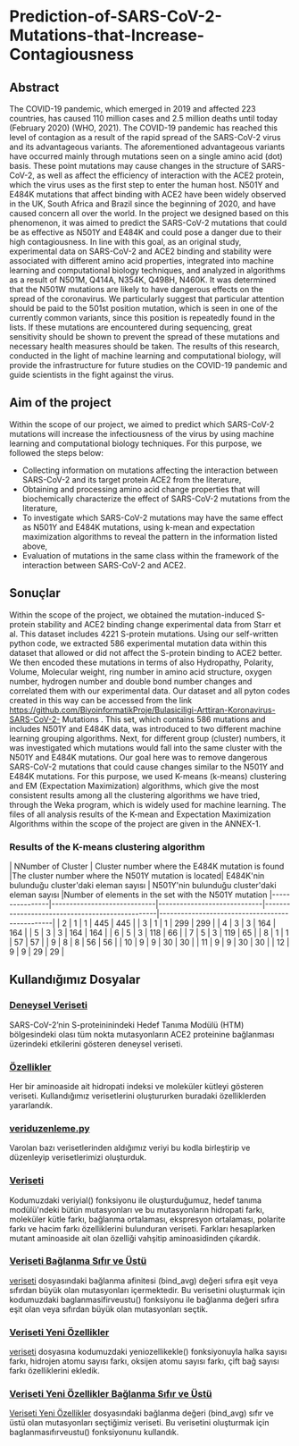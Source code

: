 # Prediction-of-SARS-CoV-2-Mutations-that-Increase-Contagiousness 
## Abstract
The COVID-19 pandemic, which emerged in 2019 and affected 223 countries, has caused
110 million cases and 2.5 million deaths until today (February 2020) (WHO, 2021). The
COVID-19 pandemic has reached this level of contagion as a result of the rapid spread of the
SARS-CoV-2 virus and its advantageous variants. The aforementioned advantageous variants
have occurred mainly through mutations seen on a single amino acid (dot) basis. These point
mutations may cause changes in the structure of SARS-CoV-2, as well as affect the efficiency
of interaction with the ACE2 protein, which the virus uses as the first step to enter the human
host. N501Y and E484K mutations that affect binding with ACE2 have been widely observed
in the UK, South Africa and Brazil since the beginning of 2020, and have caused concern all
over the world. In the project we designed based on this phenomenon, it was aimed to predict
the SARS-CoV-2 mutations that could be as effective as N501Y and E484K and could pose a
danger due to their high contagiousness. In line with this goal, as an original study,
experimental data on SARS-CoV-2 and ACE2 binding and stability were associated with
different amino acid properties, integrated into machine learning and computational biology
techniques, and analyzed in algorithms as a result of N501M, Q414A, N354K, Q498H,
N460K. It was determined that the N501W mutations are likely to have dangerous effects on
the spread of the coronavirus. We particularly suggest that particular attention should be paid
to the 501st position mutation, which is seen in one of the currently common variants, since
this position is repeatedly found in the lists. If these mutations are encountered during
sequencing, great sensitivity should be shown to prevent the spread of these mutations and
necessary health measures should be taken. The results of this research, conducted in the light
of machine learning and computational biology, will provide the infrastructure for future
studies on the COVID-19 pandemic and guide scientists in the fight against the virus.

## Aim of the project
Within the scope of our project, we aimed to predict which SARS-CoV-2 mutations will
increase the infectiousness of the virus by using machine learning and computational biology
techniques. For this purpose, we followed the steps below:
* Collecting information on mutations affecting the interaction between SARS-CoV-2 and
its target protein ACE2 from the literature,
* Obtaining and processing amino acid change properties that will biochemically
characterize the effect of SARS-CoV-2 mutations from the literature,
* To investigate which SARS-CoV-2 mutations may have the same effect as N501Y and
E484K mutations, using k-mean and expectation maximization algorithms to reveal the
pattern in the information listed above,
* Evaluation of mutations in the same class within the framework of the interaction between
SARS-CoV-2 and ACE2.
## Sonuçlar
Within the scope of the project, we obtained the mutation-induced S-protein stability and
ACE2 binding change experimental data from Starr et al. This dataset includes 4221 S-protein
mutations. Using our self-written python code, we extracted 586 experimental mutation data
within this dataset that allowed or did not affect the S-protein binding to ACE2 better. We
then encoded these mutations in terms of also Hydropathy, Polarity, Volume, Molecular
weight, ring number in amino acid structure, oxygen number, hydrogen number and double
bond number changes and correlated them with our experimental data. Our dataset and all
pyton codes created in this way can be accessed from the link
https://github.com/BiyoinformatikProje/Bulasiciligi-Arttiran-Koronavirus-SARS-CoV-2-
Mutations . This set, which contains 586 mutations and includes N501Y and E484K data, was
introduced to two different machine learning grouping algorithms. Next, for different group
(cluster) numbers, it was investigated which mutations would fall into the same cluster with
the N501Y and E484K mutations. Our goal here was to remove dangerous SARS-CoV-2
mutations that could cause changes similar to the N501Y and E484K mutations. For this
purpose, we used K-means (k-means) clustering and EM (Expectation Maximization)
algorithms, which give the most consistent results among all the clustering algorithms we
have tried, through the Weka program, which is widely used for machine learning. The files
of all analysis results of the K-mean and Expectation Maximization Algorithms within the
scope of the project are given in the ANNEX-1.
### Results of the K-means clustering algorithm
| NNumber of Cluster | Cluster number where the E484K mutation is found |The cluster
number where the
N501Y mutation is
located| E484K'nin bulunduğu cluster'daki eleman sayısı | N501Y'nin bulunduğu cluster'daki eleman sayısı |Number of
elements in the set
with the N501Y
mutation
|----------------|-----------------------------|-----------------------------|------------------------------------------------|------------------------------------------------|
| 2              | 1                           | 1                           | 445                                            | 445                                            |
| 3              | 1                           | 1                           | 299                                            | 299                                            |
| 4              | 3                           | 3                           | 164                                            | 164                                            |
| 5              | 3                           | 3                           | 164                                            | 164                                            |
| 6              | 5                           | 3                           | 118                                            | 66                                             |
| 7              | 5                           | 3                           | 119                                            | 65                                             |
| 8              | 1                           | 1                           | 57                                             | 57                                             |
| 9              | 8                           | 8                           | 56                                             | 56                                             |
| 10             | 9                           | 9                           | 30                                             | 30                                             |
| 11             | 9                           | 9                           | 30                                             | 30                                             |
| 12             | 9                           | 9                           | 29                                             | 29                                             |

## Kullandığımız Dosyalar
### [Deneysel Veriseti](https://github.com/BiyoinformatikProje/Bulasiciligi-Arttiran-Koronavirus-SARS-CoV-2-Mutasyonlarinin-Tahmini/blob/main/Deneysel_veriseti.csv)
SARS-CoV-2’nin S-proteininindeki Hedef Tanıma Modülü (HTM) bölgesindeki olası tüm nokta mutasyonların ACE2 proteinine bağlanması üzerindeki etkilerini gösteren deneysel veriseti.
### [Özellikler](https://github.com/BiyoinformatikProje/Bulasiciligi-Arttiran-Koronavirus-SARS-CoV-2-Mutasyonlarinin-Tahmini/blob/main/Ozellikler.csv)
Her bir aminoaside ait hidropati indeksi ve moleküler kütleyi gösteren veriseti. Kullandığımız verisetlerini oluştururken buradaki özelliklerden yararlandık.
### [veriduzenleme.py](https://github.com/BiyoinformatikProje/Bulasiciligi-Arttiran-Koronavirus-SARS-CoV-2-Mutasyonlarinin-Tahmini/blob/main/veriduzenleme.py)
Varolan bazı verisetlerinden aldığımız veriyi bu kodla birleştirip ve düzenleyip verisetlerimizi oluşturduk.
### [Veriseti](https://github.com/BiyoinformatikProje/Bulasiciligi-Arttiran-Koronavirus-SARS-CoV-2-Mutasyonlarinin-Tahmini/blob/main/veriseti.csv)
Kodumuzdaki veriyial() fonksiyonu ile oluşturduğumuz, hedef tanıma modülü'ndeki bütün mutasyonları ve bu mutasyonların hidropati farkı, moleküler kütle farkı, bağlanma ortalaması, ekspresyon ortalaması, polarite farkı ve hacim farkı özelliklerini bulunduran veriseti. Farkları hesaplarken mutant aminoaside ait olan özelliği vahşitip aminoasidinden çıkardık.
### [Veriseti Bağlanma Sıfır ve Üstü](https://github.com/BiyoinformatikProje/Bulasiciligi-Arttiran-Koronavirus-SARS-CoV-2-Mutasyonlarinin-Tahmini/blob/main/veriseti_baglanma_sifir_ve_ustu)
[veriseti](https://github.com/BiyoinformatikProje/Bulasiciligi-Arttiran-Koronavirus-SARS-CoV-2-Mutasyonlarinin-Tahmini/blob/main/veriseti.csv) dosyasındaki bağlanma afinitesi (bind_avg) değeri sıfıra eşit veya sıfırdan büyük olan mutasyonları içermektedir. Bu verisetini oluşturmak için kodumuzdaki baglanmasifirveustu() fonksiyonu ile bağlanma değeri sıfıra eşit olan veya sıfırdan büyük olan mutasyonları seçtik.
### [Veriseti Yeni Özellikler](https://github.com/BiyoinformatikProje/Bulasiciligi-Arttiran-Koronavirus-SARS-CoV-2-Mutasyonlarinin-Tahmini/blob/main/veriseti_yeni_ozellikler) 
[veriseti](https://github.com/BiyoinformatikProje/Bulasiciligi-Arttiran-Koronavirus-SARS-CoV-2-Mutasyonlarinin-Tahmini/blob/main/veriseti.csv) dosyasına kodumuzdaki yeniozellikekle() fonksiyonuyla halka sayısı farkı, hidrojen atomu sayısı farkı, oksijen atomu sayısı farkı, çift bağ sayısı farkı özelliklerini ekledik.
### [Veriseti Yeni Özellikler Bağlanma Sıfır ve Üstü](https://github.com/BiyoinformatikProje/Bulasiciligi-Arttiran-Koronavirus-SARS-CoV-2-Mutasyonlarinin-Tahmini/blob/main/Veriseti_Yeni_Ozellikler_Baglanma_Sifir_ve_Ustu.csv)
[Veriseti Yeni Özellikler](https://github.com/BiyoinformatikProje/Bulasiciligi-Arttiran-Koronavirus-SARS-CoV-2-Mutasyonlarinin-Tahmini/blob/main/veriseti_yeni_ozellikler) dosyasındaki bağlanma değeri (bind_avg) sıfır ve üstü olan mutasyonları seçtiğimiz veriseti. Bu verisetini oluşturmak için baglanmasıfırveustu() fonksiyonunu kullandık.

